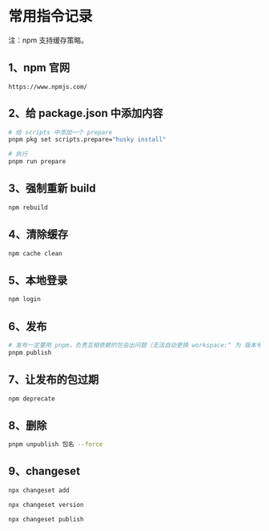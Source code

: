 # 常用指令记录

注：npm 支持缓存策略。

## 1、npm 官网

```url
https://www.npmjs.com/
```

## 2、给 package.json 中添加内容

```bash
# 给 scripts 中添加一个 prepare
pnpm pkg set scripts.prepare="husky install"

# 执行
pnpm run prepare
```

## 3、强制重新 build

```bash
npm rebuild
```

## 4、清除缓存

```bash
npm cache clean
```

## 5、本地登录

```bash
npm login
```

## 6、发布

```bash
# 发布一定要用 pnpm，负责互相依赖的包会出问题（无法自动更换 workspace:^ 为 版本号）
pnpm publish
```

## 7、让发布的包过期

```bash
npm deprecate
```

## 8、删除

```bash
pnpm unpublish 包名 --force
```

## 9、changeset

```bash
npx changeset add

npx changeset version

npx changeset publish
```
